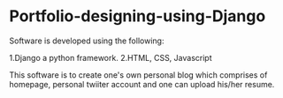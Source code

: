 # Portfolio-designing-using-Django

Software is developed using the following:

1.Django a python framework.
2.HTML, CSS, Javascript

This software is to create one's own personal blog which comprises of homepage, personal twiiter account and one can upload his/her resume.
